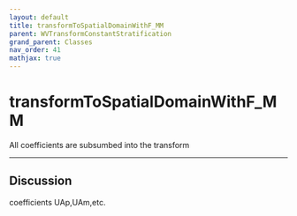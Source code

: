 ```yaml
---
layout: default
title: transformToSpatialDomainWithF_MM
parent: WVTransformConstantStratification
grand_parent: Classes
nav_order: 41
mathjax: true
---
```


#  transformToSpatialDomainWithF_MM

All coefficients are subsumbed into the transform


---

## Discussion
coefficients UAp,UAm,etc.
